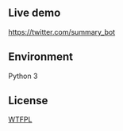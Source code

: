 ## Live demo

<https://twitter.com/summary_bot>

## Environment

Python 3

## License

[WTFPL](http://www.wtfpl.net/)

